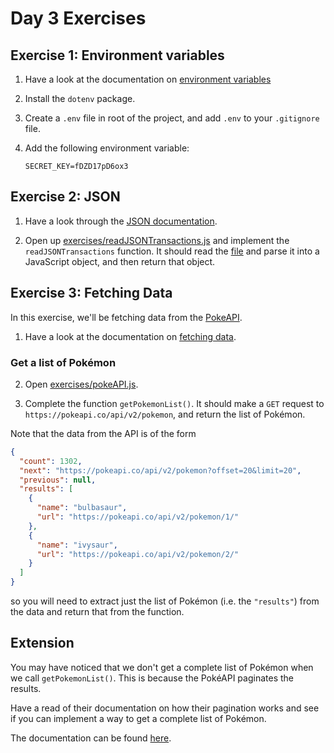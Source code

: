 # Day 3 Exercises

## Exercise 1: Environment variables

1. Have a look at the documentation on
   [environment variables](https://tech-docs.corndel.com/js/environment-variables.html)

2. Install the `dotenv` package.

3. Create a `.env` file in root of the project, and add `.env` to your
   `.gitignore` file.

4. Add the following environment variable:
   ```
   SECRET_KEY=fDZD17pD6ox3
   ```

## Exercise 2: JSON

1. Have a look through the
   [JSON documentation](https://tech-docs.corndel.com/js/working-with-json.html).

2. Open up
   [exercises/readJSONTransactions.js](/exercises/readJSONTransactions.js) and
   implement the `readJSONTransactions` function. It should read the
   [file](/data/Transactions2013.json) and parse it into a JavaScript object,
   and then return that object.

## Exercise 3: Fetching Data

In this exercise, we'll be fetching data from the
[PokeAPI](https://pokeapi.co/docs/v2).

1. Have a look at the documentation on
   [fetching data](https://tech-docs.corndel.com/js/fetching-data.html).

### Get a list of Pokémon

2. Open [exercises/pokeAPI.js](/exercises/pokeAPI.js).

3. Complete the function `getPokemonList()`. It should make a `GET` request to
   `https://pokeapi.co/api/v2/pokemon`, and return the list of Pokémon.

Note that the data from the API is of the form

```json
{
  "count": 1302,
  "next": "https://pokeapi.co/api/v2/pokemon?offset=20&limit=20",
  "previous": null,
  "results": [
    {
      "name": "bulbasaur",
      "url": "https://pokeapi.co/api/v2/pokemon/1/"
    },
    {
      "name": "ivysaur",
      "url": "https://pokeapi.co/api/v2/pokemon/2/"
    }
  ]
}
```

so you will need to extract just the list of Pokémon (i.e. the `"results"`) from
the data and return that from the function.

## Extension

You may have noticed that we don't get a complete list of Pokémon when we call
`getPokemonList()`. This is because the PokéAPI paginates the results.

Have a read of their documentation on how their pagination works and see if you
can implement a way to get a complete list of Pokémon.

The documentation can be found
[here](https://pokeapi.co/docs/v2#resource-listspagination-section).
